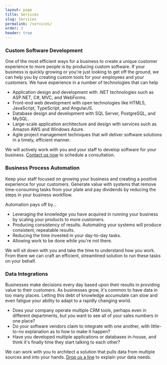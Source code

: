 ```yaml
---
layout: page
title: Services
slug: Services
permalink: /services/
order: 2
header: true
---
```


### Custom Software Development <a name="software"></a>
One of the most efficient ways for a business to create a unique customer experience to more people is by producing custom software.  If your business is quickly growing or you're just looking to get off the ground, we can help you by creating custom tools for your employees and your customers.  We have experience in a number of technologies that can help 

* Application design and development with .NET technologies such as ASP.NET, C#, MVC, and WebForms.
* Front-end web development with open technologies like HTML5, JavaScript, TypeScript, and AngularJS.
* Database design and development with SQL Server, PostgreSQL, and MySQL.
* Large-scale application architecture and design with services such as Amazon AWS and Windows Azure.
* Agile project management techniques that will deliver software solutions in a timely, efficient manner.

We will actively work with you and your staff to develop software for your business.  [Contact us now](/contact) to schedule a consultation.

### Business Process Automation <a name="automation"></a>
Keep your staff focused on growing your business and creating a positive experience for your customers.  Generate value with systems that remove time-consuming tasks from your plate and pay dividends by reducing the steps in your business workflow.

Automation pays off by...

* Leveraging the knowledge you have acquired in running your business by scaling your products to more customers.
* Producing consistency of results.  Automating your systems will produce consistent, repeatable results.
* Reducing the time invested in your day-to-day tasks.
* Allowing work to be done while you're not there.  

We will sit down with you and take the time to understand how you work.  From there we can craft an efficient, streamlined solution to run these tasks on your behalf.  

### Data Integrations <a name="integration"></a>
Businesses make decisions every day based upon their results in providing value to their customers.  As businesses grow, it's common to have data in too many places.  Letting this debt of knowledge accumulate can slow and even fatigue your ability to adapt to a rapidly changing world.  

* Does your company operate multiple CRM tools, perhaps even in different departments, but you want to see all of your sales numbers in one place?
* Do your software vendors claim to integrate with one another, with little-to-no explanation as to how to make it happen?
* Have you developed multiple applications or databases in-house, and think it's finally time they start talking to each other?

We can work with you to architect a solution that pulls data from multiple sources and into your hands.  [Drop us a line](/contact) to explain your data needs.